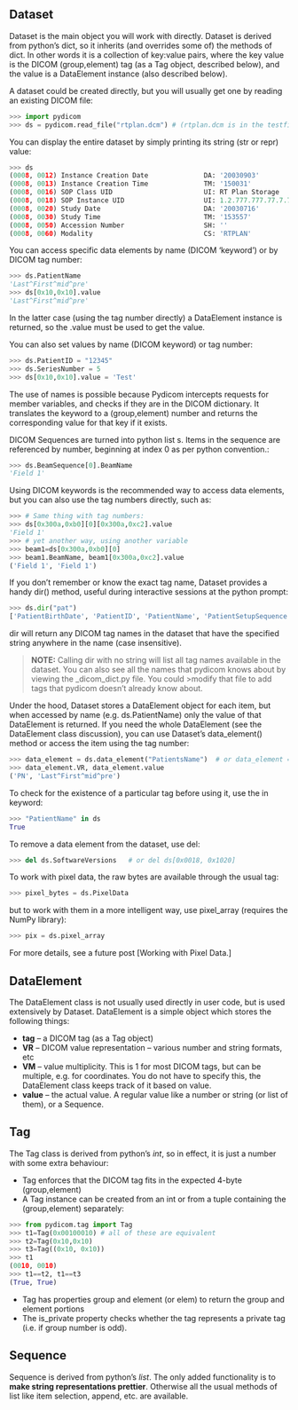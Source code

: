 <!-- 
.. title: Read DICOM files in Python
.. slug: read-dicom-files-in-python
.. date: 2016-04-18 13:07:55 UTC+02:00
.. tags: dicom; python; pydicom
.. category: python;dicom
.. link: 
.. description: 
.. type: text
-->

## Dataset
Dataset is the main object you will work with directly. Dataset is derived from python’s dict, so it inherits (and overrides some of) the methods of dict. In other words it is a collection of key:value pairs, where the key value is the DICOM (group,element) tag (as a Tag object, described below), and the value is a DataElement instance (also described below).

A dataset could be created directly, but you will usually get one by reading an existing DICOM file:

```python
>>> import pydicom
>>> ds = pydicom.read_file("rtplan.dcm") # (rtplan.dcm is in the testfiles directory)
```

You can display the entire dataset by simply printing its string (str or repr) value:

```python
>>> ds
(0008, 0012) Instance Creation Date              DA: '20030903'
(0008, 0013) Instance Creation Time              TM: '150031'
(0008, 0016) SOP Class UID                       UI: RT Plan Storage
(0008, 0018) SOP Instance UID                    UI: 1.2.777.777.77.7.7777.7777.20030903150023
(0008, 0020) Study Date                          DA: '20030716'
(0008, 0030) Study Time                          TM: '153557'
(0008, 0050) Accession Number                    SH: ''
(0008, 0060) Modality                            CS: 'RTPLAN'
```

You can access specific data elements by name (DICOM ‘keyword’) or by DICOM tag number:

```python
>>> ds.PatientName
'Last^First^mid^pre'
>>> ds[0x10,0x10].value
'Last^First^mid^pre'
```

In the latter case (using the tag number directly) a DataElement instance is returned, so the .value must be used to get the value.

You can also set values by name (DICOM keyword) or tag number:

```python
>>> ds.PatientID = "12345"
>>> ds.SeriesNumber = 5
>>> ds[0x10,0x10].value = 'Test'
```

The use of names is possible because Pydicom intercepts requests for member variables, and checks if they are in the DICOM dictionary. It translates the keyword to a (group,element) number and returns the corresponding value for that key if it exists.

DICOM Sequences are turned into python list s. Items in the sequence are referenced by number, beginning at index 0 as per python convention.:

```python
>>> ds.BeamSequence[0].BeamName
'Field 1'
```

Using DICOM keywords is the recommended way to access data elements, but you can also use the tag numbers directly, such as:

```python
>>> # Same thing with tag numbers:
>>> ds[0x300a,0xb0][0][0x300a,0xc2].value
'Field 1'
>>> # yet another way, using another variable
>>> beam1=ds[0x300a,0xb0][0]
>>> beam1.BeamName, beam1[0x300a,0xc2].value
('Field 1', 'Field 1')
```

If you don’t remember or know the exact tag name, Dataset provides a handy dir() method, useful during interactive sessions at the python prompt:

```python
>>> ds.dir("pat")
['PatientBirthDate', 'PatientID', 'PatientName', 'PatientSetupSequence', 'PatientSex']
```

dir will return any DICOM tag names in the dataset that have the specified string anywhere in the name (case insensitive).

>**NOTE:**
>Calling dir with no string will list all tag names available in the dataset.
>You can also see all the names that pydicom knows about by viewing the _dicom_dict.py file. You could >modify that file to add tags that pydicom doesn’t already know about.

Under the hood, Dataset stores a DataElement object for each item, but when accessed by name (e.g. ds.PatientName) only the value of that DataElement is returned. If you need the whole DataElement (see the DataElement class discussion), you can use Dataset’s data_element() method or access the item using the tag number:

```python
>>> data_element = ds.data_element("PatientsName")  # or data_element = ds[0x10,0x10]
>>> data_element.VR, data_element.value
('PN', 'Last^First^mid^pre')
```

To check for the existence of a particular tag before using it, use the in keyword:
```python
>>> "PatientName" in ds
True
```
To remove a data element from the dataset, use del:

```python
>>> del ds.SoftwareVersions   # or del ds[0x0018, 0x1020]
```

To work with pixel data, the raw bytes are available through the usual tag:

```python
>>> pixel_bytes = ds.PixelData
```

but to work with them in a more intelligent way, use pixel_array (requires the NumPy library):

```python
>>> pix = ds.pixel_array
```

For more details, see a future post [Working with Pixel Data.]

## DataElement
The DataElement class is not usually used directly in user code, but is used extensively by Dataset. DataElement is a simple object which stores the following things:

* **tag** – a DICOM tag (as a Tag object)
* **VR** – DICOM value representation – various number and string formats, etc
* **VM** – value multiplicity. This is 1 for most DICOM tags, but can be multiple, e.g. for coordinates. You do not have to specify this, the DataElement class keeps track of it based on value.
* **value** – the actual value. A regular value like a number or string (or list of them), or a Sequence.

## Tag
The Tag class is derived from python’s *int*, so in effect, it is just a number with some extra behaviour:

* Tag enforces that the DICOM tag fits in the expected 4-byte (group,element)
* A Tag instance can be created from an int or from a tuple containing the (group,element) separately:
 
```python
>>> from pydicom.tag import Tag
>>> t1=Tag(0x00100010) # all of these are equivalent
>>> t2=Tag(0x10,0x10)
>>> t3=Tag((0x10, 0x10))
>>> t1
(0010, 0010)
>>> t1==t2, t1==t3
(True, True)
```

* Tag has properties group and element (or elem) to return the group and element portions
* The is_private property checks whether the tag represents a private tag (i.e. if group number is odd).

## Sequence
Sequence is derived from python’s *list*. The only added functionality is to **make string representations prettier**. Otherwise all the usual methods of list like item selection, append, etc. are available.
